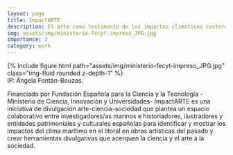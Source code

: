 ```yaml
---
layout: page
title: ImpactARTE
description: El arte como testimonio de los impactos climáticos costeros
img: assets/img/ministerio-fecyt-impreso_JPG.jpg
importance: 2
category: work
---
```


 
<div class="row">
    <div class="col-sm mt-3 mt-md-0">
        {% include figure.html path="assets/img/ministerio-fecyt-impreso_JPG.jpg"  class="img-fluid rounded z-depth-1" %}
    </div>
</div>
<div class="caption">
    IP: Ángela Fontán-Bouzas.

Financiado por Fundación Española para la Ciencia y la Tecnología - Ministerio de Ciencia, Innovación y Universidades- ImpactARTE es una iniciativa de divulgación arte-ciencia-sociedad que plantea un espacio colaborativo entre investigadores/as marinos e historiadores, ilustradores y entidades patrimoniales y culturales españolas para identificar y mostrar los impactos del clima marítimo en el litoral en obras artísticas del pasado y crear herramientas divulgativas que acerquen la ciencia y el arte a la sociedad.

</div>

